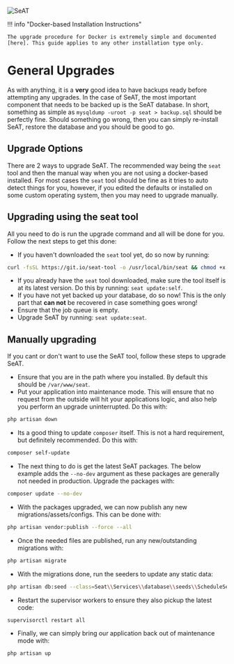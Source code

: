 ![SeAT](https://i.imgur.com/aPPOxSK.png)

!!! info "Docker-based Installation Instructions"

    The upgrade procedure for Docker is extremely simple and documented [here]. This guide applies to any other installation type only.

# General Upgrades

As with anything, it is a **very** good idea to have backups ready before attempting any upgrades. In the case of SeAT, the most important component that needs to be backed up is the SeAT database. In short, something as simple as `mysqldump -uroot -p seat > backup.sql` should be perfectly fine. Should something go wrong, then you can simply re-install SeAT, restore the database and you should be good to go.

## Upgrade Options

There are 2 ways to upgrade SeAT. The recommended way being the `seat` tool and then the manual way when you are not using a docker-based installed. For most cases the `seat` tool should be fine as it tries to auto detect things for you, however, if you edited the defaults or installed on some custom operating system, then you may need to upgrade manually.

## Upgrading using the seat tool

All you need to do is run the upgrade command and all will be done for you. Follow the next steps to get this done:

- If you haven't downloaded the `seat` tool yet, do so now by running:

```bash
curl -fsSL https://git.io/seat-tool -o /usr/local/bin/seat && chmod +x /usr/local/bin/seat
```

- If you already have the `seat` tool downloaded, make sure the tool itself is at its latest version. Do this by running: `seat update:self`.
- If you have not yet backed up your database, do so now! This is the only part that **can not** be recovered in case something goes wrong!
- Ensure that the job queue is empty.
- Upgrade SeAT by running: `seat update:seat`.

## Manually upgrading

If you cant or don't want to use the SeAT tool, follow these steps to upgrade SeAT.

- Ensure that you are in the path where you installed. By default this should be `/var/www/seat`.
- Put your application into maintenance mode. This will ensure that no request from the outside will hit your applications logic, and also help you perform an upgrade uninterrupted. Do this with:

```bash
php artisan down
```

- Its a good thing to update `composer` itself. This is not a hard requirement, but definitely recommended. Do this with:

```bash
composer self-update
```

- The next thing to do is get the latest SeAT packages. The below example adds the `--no-dev` argument as these packages are generally not needed in production. Upgrade the packages with:

```bash
composer update --no-dev
```

- With the packages upgraded, we can now publish any new migrations/assets/configs. This can be done with:

```bash
php artisan vendor:publish --force --all
```

- Once the needed files are published, run any new/outstanding migrations with:

```bash
php artisan migrate
```

- With the migrations done, run the seeders to update any static data:

```bash
php artisan db:seed --class=Seat\\Services\\database\\seeds\\ScheduleSeeder
```

- Restart the supervisor workers to ensure they also pickup the latest code:

```bash
supervisorctl restart all
```

- Finally, we can simply bring our application back out of maintenance mode with:

```bash
php artisan up
```

[here]: ../admin_guides/docker_admin.md#performing-updates
